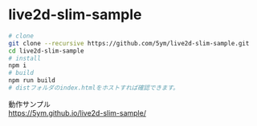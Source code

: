 # live2d-slim-sample

```sh
# clone
git clone --recursive https://github.com/5ym/live2d-slim-sample.git
cd live2d-slim-sample
# install
npm i
# build
npm run build
# distフォルダのindex.htmlをホストすれば確認できます。
```

動作サンプル  
https://5ym.github.io/live2d-slim-sample/

